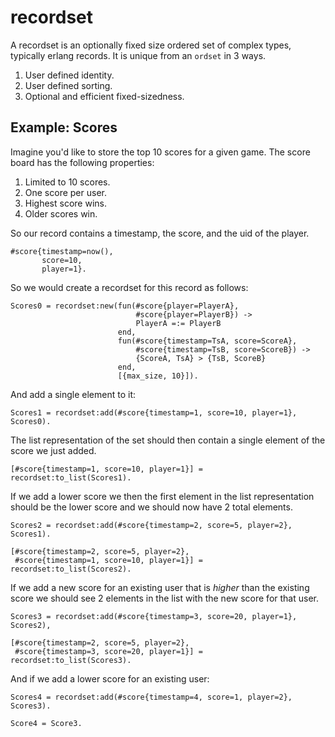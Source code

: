 recordset
=========

A recordset is an optionally fixed size ordered set of complex types,
typically erlang records.  It is unique from an ``ordset`` in 3 ways.

1. User defined identity.
2. User defined sorting.
3. Optional and efficient fixed-sizedness.


Example: Scores
---------------

Imagine you'd like to store the top 10 scores for a given game.  The score
board has the following properties:

1. Limited to 10 scores.
2. One score per user.
4. Highest score wins.
3. Older scores win.

So our record contains a timestamp, the score, and the uid of the
player.

    #score{timestamp=now(),
           score=10,
           player=1}.


So we would create a recordset for this record as follows:

    Scores0 = recordset:new(fun(#score{player=PlayerA},
                                #score{player=PlayerB}) ->
                                PlayerA =:= PlayerB
                            end,
                            fun(#score{timestamp=TsA, score=ScoreA},
                                #score{timestamp=TsB, score=ScoreB}) ->
                                {ScoreA, TsA} > {TsB, ScoreB}
                            end,
                            [{max_size, 10}]).


And add a single element to it:

    Scores1 = recordset:add(#score{timestamp=1, score=10, player=1}, Scores0).

The list representation of the set should then contain a single element of the
score we just added.

    [#score{timestamp=1, score=10, player=1}] = recordset:to_list(Scores1).

If we add a lower score we then the first element in the list representation
should be the lower score and we should now have 2 total elements.

    Scores2 = recordset:add(#score{timestamp=2, score=5, player=2}, Scores1).

    [#score{timestamp=2, score=5, player=2},
     #score{timestamp=1, score=10, player=1}] = recordset:to_list(Scores2).

If we add a new score for an existing user that is _higher_ than the existing
score we should see 2 elements in the list with the new score for that user.

    Scores3 = recordset:add(#score{timestamp=3, score=20, player=1}, Scores2),

    [#score{timestamp=2, score=5, player=2},
     #score{timestamp=3, score=20, player=1}] = recordset:to_list(Scores3).

And if we add a lower score for an existing user:

    Scores4 = recordset:add(#score{timestamp=4, score=1, player=2}, Scores3).

    Score4 = Score3.
